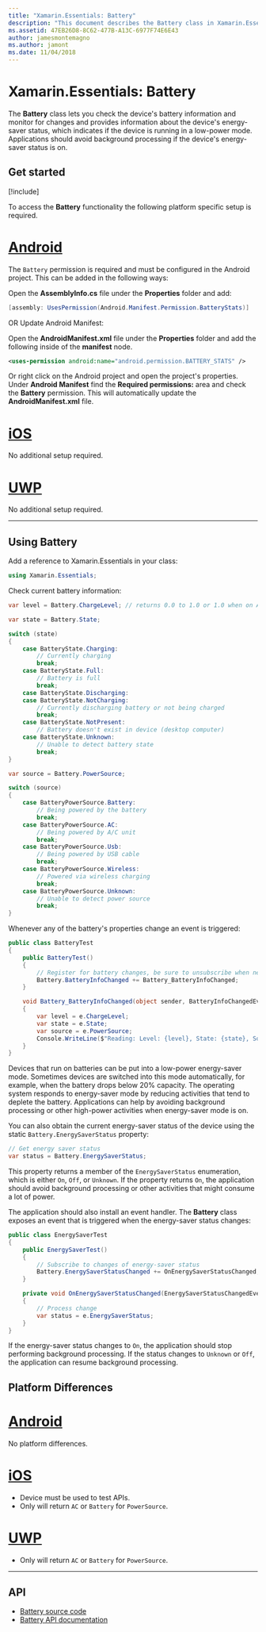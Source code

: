 ```yaml
---
title: "Xamarin.Essentials: Battery"
description: "This document describes the Battery class in Xamarin.Essentials, which lets you check the device's battery information and monitor for changes."
ms.assetid: 47EB26D8-8C62-477B-A13C-6977F74E6E43
author: jamesmontemagno
ms.author: jamont
ms.date: 11/04/2018
---
```


# Xamarin.Essentials: Battery

The **Battery** class lets you check the device's battery information and monitor for changes and provides information about the device's energy-saver status, which indicates if the device is running in a low-power mode. Applications should avoid background processing if the device's energy-saver status is on.

## Get started

[!include[](~/essentials/includes/get-started.md)]

To access the **Battery** functionality the following platform specific setup is required.

# [Android](#tab/android)

The `Battery` permission is required and must be configured in the Android project. This can be added in the following ways:

Open the **AssemblyInfo.cs** file under the **Properties** folder and add:

```csharp
[assembly: UsesPermission(Android.Manifest.Permission.BatteryStats)]
```

OR Update Android Manifest:

Open the **AndroidManifest.xml** file under the **Properties** folder and add the following inside of the **manifest** node.

```xml
<uses-permission android:name="android.permission.BATTERY_STATS" />
```

Or right click on the Android project and open the project's properties. Under **Android Manifest** find the **Required permissions:** area and check the **Battery** permission. This will automatically update the **AndroidManifest.xml** file.

# [iOS](#tab/ios)

No additional setup required.

# [UWP](#tab/uwp)

No additional setup required.

-----

## Using Battery

Add a reference to Xamarin.Essentials in your class:

```csharp
using Xamarin.Essentials;
```

Check current battery information:

```csharp
var level = Battery.ChargeLevel; // returns 0.0 to 1.0 or 1.0 when on AC or no battery.

var state = Battery.State;

switch (state)
{
    case BatteryState.Charging:
        // Currently charging
        break;
    case BatteryState.Full:
        // Battery is full
        break;
    case BatteryState.Discharging:
    case BatteryState.NotCharging:
        // Currently discharging battery or not being charged
        break;
    case BatteryState.NotPresent:
        // Battery doesn't exist in device (desktop computer)
    case BatteryState.Unknown:
        // Unable to detect battery state
        break;
}

var source = Battery.PowerSource;

switch (source)
{
    case BatteryPowerSource.Battery:
        // Being powered by the battery
        break;
    case BatteryPowerSource.AC:
        // Being powered by A/C unit
        break;
    case BatteryPowerSource.Usb:
        // Being powered by USB cable
        break;
    case BatteryPowerSource.Wireless:
        // Powered via wireless charging
        break;
    case BatteryPowerSource.Unknown:
        // Unable to detect power source
        break;
}
```

Whenever any of the battery's properties change an event is triggered:

```csharp
public class BatteryTest
{
    public BatteryTest()
    {
        // Register for battery changes, be sure to unsubscribe when needed
        Battery.BatteryInfoChanged += Battery_BatteryInfoChanged;
    }

    void Battery_BatteryInfoChanged(object sender, BatteryInfoChangedEventArgs   e)
    {
        var level = e.ChargeLevel;
        var state = e.State;
        var source = e.PowerSource;
        Console.WriteLine($"Reading: Level: {level}, State: {state}, Source: {source}");
    }
}
```

Devices that run on batteries can be put into a low-power energy-saver mode. Sometimes devices are switched into this mode automatically, for example, when the battery drops below 20% capacity. The operating system responds to energy-saver mode by reducing activities that tend to deplete the battery. Applications can help by avoiding background processing or other high-power activities when energy-saver mode is on.

You can also obtain the current energy-saver status of the device using the static `Battery.EnergySaverStatus` property:

```csharp
// Get energy saver status
var status = Battery.EnergySaverStatus;
```

This property returns a member of the `EnergySaverStatus` enumeration, which is either `On`, `Off`, or `Unknown`. If the property returns `On`, the application should avoid background processing or other activities that might consume a lot of power.

The application should also install an event handler. The **Battery** class exposes an event that is triggered when the energy-saver status changes:

```csharp
public class EnergySaverTest
{
    public EnergySaverTest()
    {
        // Subscribe to changes of energy-saver status
        Battery.EnergySaverStatusChanged += OnEnergySaverStatusChanged;
    }

    private void OnEnergySaverStatusChanged(EnergySaverStatusChangedEventArgs e)
    {
        // Process change
        var status = e.EnergySaverStatus;
    }
}
```

If the energy-saver status changes to `On`, the application should stop performing background processing. If the status changes to `Unknown` or `Off`, the application can resume background processing.


## Platform Differences

# [Android](#tab/android)

No platform differences.

# [iOS](#tab/ios)

* Device must be used to test APIs. 
* Only will return `AC` or `Battery` for `PowerSource`.

# [UWP](#tab/uwp)

* Only will return `AC` or `Battery` for `PowerSource`.

-----

## API

- [Battery source code](https://github.com/xamarin/Essentials/tree/master/Xamarin.Essentials/Battery)
- [Battery API documentation](xref:Xamarin.Essentials.Battery)
